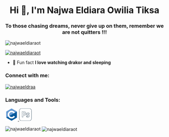 <h1 align="center">Hi 👋, I'm Najwa Eldiara Owilia Tiksa</h1>
<h3 align="center">To those chasing dreams, never give up on them, remember we are not quitters !!!</h3>

<p align="left"> <img src="https://komarev.com/ghpvc/?username=najwaeldiaraot&label=Profile%20views&color=0e75b6&style=flat" alt="najwaeldiaraot" /> </p>

<p align="left"> <a href="https://github.com/ryo-ma/github-profile-trophy"><img src="https://github-profile-trophy.vercel.app/?username=najwaeldiaraot" alt="najwaeldiaraot" /></a> </p>

- 🌷 Fun fact **I love watching drakor and sleeping**

<h3 align="left">Connect with me:</h3>
<p align="left">
<a href="https://instagram.com/najwaeldraa" target="blank"><img align="center" src="https://raw.githubusercontent.com/rahuldkjain/github-profile-readme-generator/master/src/images/icons/Social/instagram.svg" alt="najwaeldraa" height="30" width="40" /></a>
</p>

<h3 align="left">Languages and Tools:</h3>
<p align="left"> <a href="https://www.cprogramming.com/" target="_blank" rel="noreferrer"> <img src="https://raw.githubusercontent.com/devicons/devicon/master/icons/c/c-original.svg" alt="c" width="40" height="40"/> </a> <a href="https://www.photoshop.com/en" target="_blank" rel="noreferrer"> <img src="https://raw.githubusercontent.com/devicons/devicon/master/icons/photoshop/photoshop-line.svg" alt="photoshop" width="40" height="40"/> </a> </p>

<p><img align="left" src="https://github-readme-stats.vercel.app/api/top-langs?username=najwaeldiaraot&show_icons=true&locale=en&layout=compact" alt="najwaeldiaraot" /></p>

<p>&nbsp;<img align="center" src="https://github-readme-stats.vercel.app/api?username=najwaeldiaraot&show_icons=true&locale=en" alt="najwaeldiaraot" /></p>
